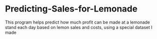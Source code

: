 # Predicting-Sales-for-Lemonade
This program helps predict how much profit can be made at a lemonade stand each day based on lemon sales and costs, using a special dataset I made
